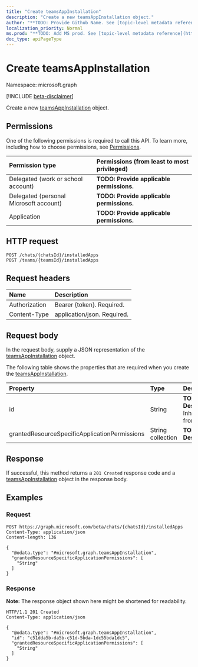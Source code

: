 ```yaml
---
title: "Create teamsAppInstallation"
description: "Create a new teamsAppInstallation object."
author: "**TODO: Provide Github Name. See [topic-level metadata reference](https://msgo.azurewebsites.net/add/document/guidelines/metadata.html#topic-level-metadata)**"
localization_priority: Normal
ms.prod: "**TODO: Add MS prod. See [topic-level metadata reference](https://msgo.azurewebsites.net/add/document/guidelines/metadata.html#topic-level-metadata)**"
doc_type: apiPageType
---
```


# Create teamsAppInstallation
Namespace: microsoft.graph

[!INCLUDE [beta-disclaimer](../../includes/beta-disclaimer.md)]

Create a new [teamsAppInstallation](../resources/teamsappinstallation.md) object.

## Permissions
One of the following permissions is required to call this API. To learn more, including how to choose permissions, see [Permissions](/graph/permissions-reference).

|Permission type|Permissions (from least to most privileged)|
|:---|:---|
|Delegated (work or school account)|**TODO: Provide applicable permissions.**|
|Delegated (personal Microsoft account)|**TODO: Provide applicable permissions.**|
|Application|**TODO: Provide applicable permissions.**|

## HTTP request

<!-- {
  "blockType": "ignored"
}
-->
``` http
POST /chats/{chatsId}/installedApps
POST /teams/{teamsId}/installedApps
```

## Request headers
|Name|Description|
|:---|:---|
|Authorization|Bearer {token}. Required.|
|Content-Type|application/json. Required.|

## Request body
In the request body, supply a JSON representation of the [teamsAppInstallation](../resources/teamsappinstallation.md) object.

The following table shows the properties that are required when you create the [teamsAppInstallation](../resources/teamsappinstallation.md).

|Property|Type|Description|
|:---|:---|:---|
|id|String|**TODO: Add Description** Inherited from [entity](../resources/entity.md)|
|grantedResourceSpecificApplicationPermissions|String collection|**TODO: Add Description**|



## Response

If successful, this method returns a `201 Created` response code and a [teamsAppInstallation](../resources/teamsappinstallation.md) object in the response body.

## Examples

### Request
<!-- {
  "blockType": "request",
  "name": "create_teamsappinstallation_from_"
}
-->
``` http
POST https://graph.microsoft.com/beta/chats/{chatsId}/installedApps
Content-Type: application/json
Content-length: 136

{
  "@odata.type": "#microsoft.graph.teamsAppInstallation",
  "grantedResourceSpecificApplicationPermissions": [
    "String"
  ]
}
```


### Response
**Note:** The response object shown here might be shortened for readability.
<!-- {
  "blockType": "response",
  "truncated": true,
  "@odata.type": "microsoft.graph.teamsAppInstallation"
}
-->
``` http
HTTP/1.1 201 Created
Content-Type: application/json

{
  "@odata.type": "#microsoft.graph.teamsAppInstallation",
  "id": "c51dda5b-da5b-c51d-5bda-1dc55bda1dc5",
  "grantedResourceSpecificApplicationPermissions": [
    "String"
  ]
}
```

